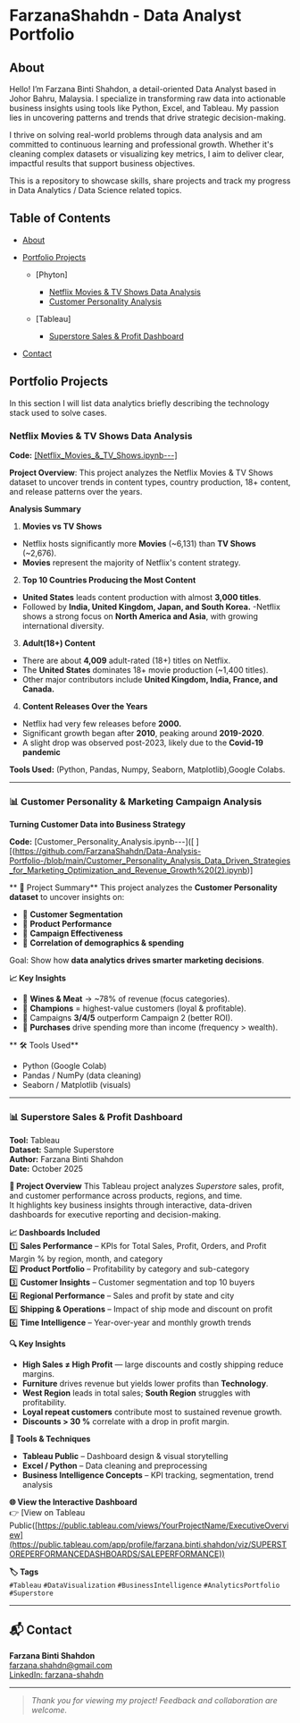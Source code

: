 # FarzanaShahdn - Data Analyst Portfolio
## About
Hello! I’m Farzana Binti Shahdon, a detail-oriented Data Analyst based in Johor Bahru, Malaysia. I specialize in transforming raw data into actionable business insights using tools like Python, Excel, and Tableau. My passion lies in uncovering patterns and trends that drive strategic decision-making.

I thrive on solving real-world problems through data analysis and am committed to continuous learning and professional growth. Whether it's cleaning complex datasets or visualizing key metrics, I aim to deliver clear, impactful results that support business objectives.

This is a repository to showcase skills, share projects and track my progress in Data Analytics / Data Science related topics.

## Table of Contents
- [About](about)
- [Portfolio Projects](portfolio-projects)
  - [Phyton]
    - [Netflix Movies & TV Shows Data Analysis](#netflix-movies-&-tv-shows-data-analysis)
    - [Customer Personality Analysis](#customer-personality-analysis)

  - [Tableau]
       - [Superstore Sales & Profit Dashboard](#superstore-sales-&-profit-dashboard)

- [Contact](#contact)

## Portfolio Projects
In this section I will list data analytics briefly describing the technology stack used to solve cases.

### Netflix Movies & TV Shows Data Analysis
**Code:** [[Netflix_Movies_&_TV_Shows.ipynb---]](https://github.com/FarzanaShahdn/Data-Analysis-Portfolio-/blob/main/Netflix_Movies_%26_TV_Shows.ipynb)

**Project Overview**: This project analyzes the Netflix Movies & TV Shows dataset to uncover trends in content types, country production, 18+ content, and release patterns over the years.

**Analysis Summary**
1) **Movies vs TV Shows**
- Netflix hosts significantly more **Movies** (~6,131) than **TV Shows** (~2,676).
- **Movies** represent the majority of Netflix's content strategy.

2) **Top 10 Countries Producing the Most Content**
- **United States** leads content production with almost **3,000 titles**.
- Followed by **India, United Kingdom, Japan, and South Korea.**
-Netflix shows a strong focus on **North America and Asia**, with growing international diversity.

3) **Adult(18+) Content**
- There are about **4,009** adult-rated (18+) titles on Netflix.
- The **United States** dominates 18+ movie production (~1,400 titles).
- Other major contributors include **United Kingdom, India, France, and Canada.**
  
4) **Content Releases Over the Years**
- Netflix had very few releases before **2000.**
- Significant growth began after **2010**, peaking around **2019-2020**.
- A slight drop was observed post-2023, likely due to the **Covid-19 pandemic**

**Tools Used:** (Python, Pandas, Numpy, Seaborn, Matplotlib),Google Colabs.


---
### 📊 Customer Personality & Marketing Campaign Analysis

 **Turning Customer Data into Business Strategy**
 
**Code:** [Customer_Personality_Analysis.ipynb---]([
][(https://github.com/FarzanaShahdn/Data-Analysis-Portfolio-/blob/main/Customer_Personality_Analysis_Data_Driven_Strategies_for_Marketing_Optimization_and_Revenue_Growth%20(2).ipynb)]

** 🚀 Project Summary**
This project analyzes the **Customer Personality dataset** to uncover insights on:
- 👥 **Customer Segmentation**
- 🍷 **Product Performance**
- 🎯 **Campaign Effectiveness**
- 🔗 **Correlation of demographics & spending**

Goal: Show how **data analytics drives smarter marketing decisions**.

**📈 Key Insights**
- 🍷 **Wines & Meat** → ~78% of revenue (focus categories).  
- 👥 **Champions** = highest-value customers (loyal & profitable).  
- 🎯 Campaigns **3/4/5** outperform Campaign 2 (better ROI).  
- 🔗 **Purchases** drive spending more than income (frequency > wealth).  

** 🛠️ Tools Used**
- Python (Google Colab)  
- Pandas / NumPy (data cleaning)  
- Seaborn / Matplotlib (visuals)  

---
### 📊 Superstore Sales & Profit Dashboard  
**Tool:** Tableau  
**Dataset:** Sample Superstore  
**Author:** Farzana Binti Shahdon  
**Date:** October 2025  

**🎯 Project Overview** 
This Tableau project analyzes *Superstore* sales, profit, and customer performance across products, regions, and time.  
It highlights key business insights through interactive, data-driven dashboards for executive reporting and decision-making.  

**📈 Dashboards Included**  
1️⃣  **Sales Performance** –  KPIs for Total Sales, Profit, Orders, and Profit Margin %   by region, month, and category  
2️⃣ **Product Portfolio** – Profitability by category and sub-category  
3️⃣ **Customer Insights** – Customer segmentation and top 10 buyers  
4️⃣  **Regional Performance** – Sales and profit by state and city  
5️⃣ **Shipping & Operations** – Impact of ship mode and discount on profit  
6️⃣ **Time Intelligence** – Year-over-year and monthly growth trends   

**🔍 Key Insights**
- **High Sales ≠ High Profit** — large discounts and costly shipping reduce margins.  
- **Furniture** drives revenue but yields lower profits than **Technology**.  
- **West Region** leads in total sales; **South Region** struggles with profitability.  
- **Loyal repeat customers** contribute most to sustained revenue growth.  
- **Discounts > 30 %** correlate with a drop in profit margin.  

**🧠 Tools & Techniques** 
- **Tableau Public** – Dashboard design & visual storytelling  
- **Excel / Python** – Data cleaning and preprocessing  
- **Business Intelligence Concepts** – KPI tracking, segmentation, trend analysis  

**🌐 View the Interactive Dashboard**  
👉 [View on Tableau Public([https://public.tableau.com/views/YourProjectName/ExecutiveOverview](https://public.tableau.com/app/profile/farzana.binti.shahdon/viz/SUPERSTOREPERFORMANCEDASHBOARDS/SALEPERFORMANCE))  

**🏷 Tags**  
`#Tableau`  `#DataVisualization`  `#BusinessIntelligence`  `#AnalyticsPortfolio`  `#Superstore`

---
## 📬 Contact
**Farzana Binti Shahdon**  
[farzana.shahdn@gmail.com](mailto:farzana.shahdn@gmail.com)  
[LinkedIn: farzana-shahdn]([www.linkedin.com/in/farzana-shahdn](https://www.linkedin.com/in/farzana-shahdn/))

---

> _Thank you for viewing my project! Feedback and collaboration are welcome._
